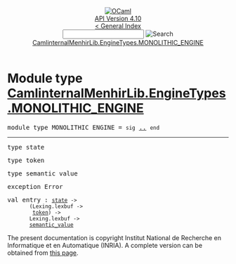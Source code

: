 <!-- ((! set title API !)) ((! set documentation !)) ((! set api !)) ((! set nobreadcrumb !)) -->
<div class="api"><header><nav class="toc brand"><a class="brand" href="https://ocaml.org/"><img src="colour-logo-gray.svg" class="svg" alt="OCaml"></a></nav><nav class="toc"><div class="toc_version"><a href="/docs" id="version-select">API Version 4.10</a></div><a href="index.html">&lt; General Index</a><div class="api_search"><input type="text" name="apisearch" id="api_search" oninput="mySearch(false);" onkeypress="this.oninput();" onclick="this.oninput();" onpaste="this.oninput();">
<img src="search_icon.svg" alt="Search" class="svg" onclick="mySearch(false)"></div>
<div id="search_results"></div><div class="toc_title"><a href="#top">CamlinternalMenhirLib.EngineTypes.MONOLITHIC_ENGINE</a></div><ul></ul></nav></header>

<h1>Module type <a href="type_CamlinternalMenhirLib.EngineTypes.MONOLITHIC_ENGINE.html">CamlinternalMenhirLib.EngineTypes.MONOLITHIC_ENGINE</a></h1>

<pre><span id="MODULETYPEMONOLITHIC_ENGINE"><span class="keyword">module type</span> MONOLITHIC_ENGINE</span> = <code class="code"><span class="keyword">sig</span></code> <a href="CamlinternalMenhirLib.EngineTypes.MONOLITHIC_ENGINE.html">..</a> <code class="code"><span class="keyword">end</span></code></pre><hr width="100%">

<pre><span id="TYPEstate"><span class="keyword">type</span> <code class="type"></code>state</span> </pre>


<pre><span id="TYPEtoken"><span class="keyword">type</span> <code class="type"></code>token</span> </pre>


<pre><span id="TYPEsemantic_value"><span class="keyword">type</span> <code class="type"></code>semantic_value</span> </pre>


<pre><span id="EXCEPTIONError"><span class="keyword">exception</span> Error</span></pre>

<pre><span id="VALentry"><span class="keyword">val</span> entry</span> : <code class="type"><a href="CamlinternalMenhirLib.EngineTypes.MONOLITHIC_ENGINE.html#TYPEstate">state</a> -&gt;<br>       (Lexing.lexbuf -&gt;<br>        <a href="CamlinternalMenhirLib.EngineTypes.MONOLITHIC_ENGINE.html#TYPEtoken">token</a>) -&gt;<br>       Lexing.lexbuf -&gt;<br>       <a href="CamlinternalMenhirLib.EngineTypes.MONOLITHIC_ENGINE.html#TYPEsemantic_value">semantic_value</a></code></pre>
<div class="copyright">The present documentation is copyright Institut National de Recherche en Informatique et en Automatique (INRIA). A complete version can be obtained from <a href="http://caml.inria.fr/pub/docs/manual-ocaml/">this page</a>.</div></div>